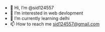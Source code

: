 - 👋 Hi, I’m @sid124557
- 👀 I’m interested in web devlopment 
- 🌱 I’m currently learning delhi
- 📫 How to reach me sid124557@gmail.com

<!---
sid124557/sid124557 is a ✨ special ✨ repository because its `README.md` (this file) appears on your GitHub profile.
You can click the Preview link to take a look at your changes.
--->
